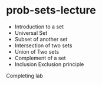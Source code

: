 # prob-sets-lecture

- Introduction to a set
- Universal Set 
- Subset of another set
- Intersection of two sets
- Union of Two sets 
- Complement of a set
- Inclusion Exclusion principle

Completing lab
